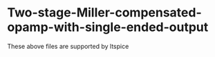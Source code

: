 # Two-stage-Miller-compensated-opamp-with-single-ended-output

These above files are supported by ltspice
